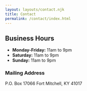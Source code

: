 ```yaml
---
layout: layouts/contact.njk
title: Contact
permalink: /contact/index.html
---
```

## Business Hours

* **Monday-Friday:** 11am to 9pm
* **Saturday:** 11am to 9pm
* **Sunday:** 11am to 9pm

### Mailing Address

P.O. Box 17066
Fort Mitchell, KY 41017